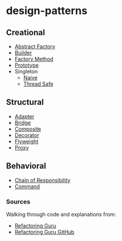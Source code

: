 # design-patterns

## Creational
- [Abstract Factory](abstract-factory.py)
- [Builder](builder.py)
- [Factory Method](factory-method.py)
- [Prototype](prototype.py)
- Singleton
  - [Naive](singleton-naive.py)
  - [Thread Safe](singleton-thread-safe.py)

## Structural
- [Adapter](adapter.py)
- [Bridge](bridge.py)
- [Composite](composite.py)
- [Decorator](decorator.py)
- [Flyweight](flyweight.py)
- [Proxy](proxy.py)

## Behavioral
- [Chain of Responsibility](chain-of-responsibility.py)
- [Command](command.py)

### Sources
Walking through code and explanations from:
- [Refactoring Guru](https://refactoring.guru)
- [Refactoring Guru GitHub](https://github.com/RefactoringGuru)